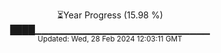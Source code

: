 <p align="center">
⏳Year Progress (15.98 %)<br>
████▁▁▁▁▁▁▁▁▁▁▁▁▁▁▁▁▁▁▁▁▁▁▁▁▁▁ <br>
<sub>Updated: Wed, 28 Feb 2024 12:03:11 GMT</sub>
</p>

